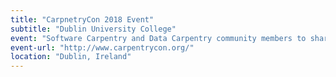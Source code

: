 ```yaml
---
title: "CarpnetryCon 2018 Event"
subtitle: "Dublin University College"
event: "Software Carpentry and Data Carpentry community members to share knowledge, to network, to develop new skills, and to develop strategies for building strong local communities"
event-url: "http://www.carpentrycon.org/"
location: "Dublin, Ireland"
---
```


